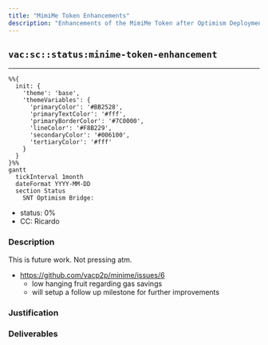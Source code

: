 ```yaml
---
title: "MimiMe Token Enhancements"
description: "Enhancements of the MimiMe Token after Optimism Deployment"
---
```

## `vac:sc::status:minime-token-enhancement`
---

```mermaid
%%{ 
  init: { 
    'theme': 'base', 
    'themeVariables': { 
      'primaryColor': '#BB2528', 
      'primaryTextColor': '#fff', 
      'primaryBorderColor': '#7C0000', 
      'lineColor': '#F8B229', 
      'secondaryColor': '#006100', 
      'tertiaryColor': '#fff' 
    } 
  } 
}%%
gantt
  tickInterval 1month
  dateFormat YYYY-MM-DD
  section Status
    SNT Optimism Bridge:
```

- status: 0%
- CC: Ricardo

### Description

This is future work. Not pressing atm.

* https://github.com/vacp2p/minime/issues/6
  - low hanging fruit regarding gas savings
  - will setup a follow up milestone for further improvements

### Justification

### Deliverables

